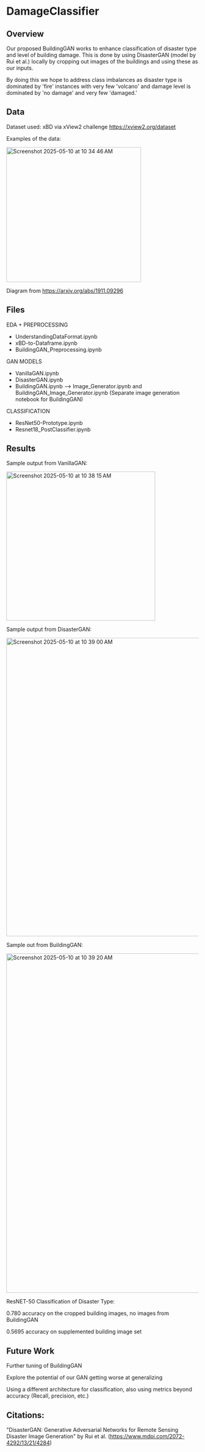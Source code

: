 # DamageClassifier

## Overview
Our proposed BuildingGAN works to enhance classification of disaster type and level of building damage. This is done by using DisasterGAN (model by Rui et al.) locally by cropping out images of the buildings and using these as our inputs.

By doing this we hope to address class imbalances as disaster type is dominated by 'fire' instances with very few 'volcano' and damage level is  dominated by 'no damage' and very few 'damaged.'  

## Data
Dataset used: xBD via xView2 challenge https://xview2.org/dataset

Examples of the data: 

<img width="353" alt="Screenshot 2025-05-10 at 10 34 46 AM" src="https://github.com/user-attachments/assets/6cd50fca-c07a-4837-9e0b-a559ca1b2e64" />

Diagram from https://arxiv.org/abs/1911.09296

## Files

EDA + PREPROCESSING
- UnderstandingDataFormat.ipynb
- xBD-to-Dataframe.ipynb
- BuildingGAN_Preprocessing.ipynb

GAN MODELS
-  VanillaGAN.ipynb
-  DisasterGAN.ipynb
-  BuildingGAN.ipynb
    -->  Image_Generator.ipynb
    and BuildingGAN_Image_Generator.ipynb (Separate image generation notebook for BuildingGAN)

CLASSIFICATION
- ResNet50-Prototype.ipynb
- Resnet18_PostClassifier.ipynb

## Results
Sample output from VanillaGAN:

<img width="390" alt="Screenshot 2025-05-10 at 10 38 15 AM" src="https://github.com/user-attachments/assets/a8f2221d-e8f3-4147-a11c-4a13f338e242" />

Sample output from DisasterGAN:

<img width="781" alt="Screenshot 2025-05-10 at 10 39 00 AM" src="https://github.com/user-attachments/assets/1e83c7bb-bd3f-4f34-8206-9c1e870ab117" />

Sample out from BuildingGAN: 

<img width="888" alt="Screenshot 2025-05-10 at 10 39 20 AM" src="https://github.com/user-attachments/assets/9f1acf6f-6cdf-4c1f-bef8-c20ce3d350f8" />

ResNET-50 Classification of Disaster Type: 

0.780 accuracy on the cropped building images, no images from BuildingGAN

0.5695 accuracy on supplemented building image set

## Future Work 

Further tuning of BuildingGAN

Explore the potential of our GAN getting worse at generalizing

Using a different architecture for classification, also using metrics beyond accuracy (Recall, precision, etc.)

## Citations: 

"DisasterGAN: Generative Adversarial Networks for Remote Sensing Disaster Image Generation" by Rui et al. (https://www.mdpi.com/2072-4292/13/21/4284)



